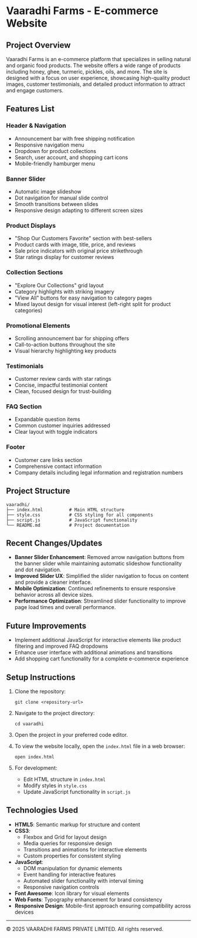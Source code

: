 # Vaaradhi Farms - E-commerce Website

## Project Overview
Vaaradhi Farms is an e-commerce platform that specializes in selling natural and organic food products. The website offers a wide range of products including honey, ghee, turmeric, pickles, oils, and more. The site is designed with a focus on user experience, showcasing high-quality product images, customer testimonials, and detailed product information to attract and engage customers.

## Features List

### Header & Navigation
- Announcement bar with free shipping notification
- Responsive navigation menu
- Dropdown for product collections
- Search, user account, and shopping cart icons
- Mobile-friendly hamburger menu

### Banner Slider
- Automatic image slideshow
- Dot navigation for manual slide control
- Smooth transitions between slides
- Responsive design adapting to different screen sizes

### Product Displays
- "Shop Our Customers Favorite" section with best-sellers
- Product cards with image, title, price, and reviews
- Sale price indicators with original price strikethrough
- Star ratings display for customer reviews

### Collection Sections
- "Explore Our Collections" grid layout
- Category highlights with striking imagery
- "View All" buttons for easy navigation to category pages
- Mixed layout design for visual interest (left-right split for product categories)

### Promotional Elements
- Scrolling announcement bar for shipping offers
- Call-to-action buttons throughout the site
- Visual hierarchy highlighting key products

### Testimonials
- Customer review cards with star ratings
- Concise, impactful testimonial content
- Clean, focused design for trust-building

### FAQ Section
- Expandable question items
- Common customer inquiries addressed
- Clear layout with toggle indicators

### Footer
- Customer care links section
- Comprehensive contact information
- Company details including legal information and registration numbers

## Project Structure
```
vaaradhi/
├── index.html          # Main HTML structure
├── style.css           # CSS styling for all components
├── script.js           # JavaScript functionality
└── README.md           # Project documentation
```

## Recent Changes/Updates
- **Banner Slider Enhancement**: Removed arrow navigation buttons from the banner slider while maintaining automatic slideshow functionality and dot navigation.
- **Improved Slider UX**: Simplified the slider navigation to focus on content and provide a cleaner interface.
- **Mobile Optimization**: Continued refinements to ensure responsive behavior across all device sizes.
- **Performance Optimization**: Streamlined slider functionality to improve page load times and overall performance.

## Future Improvements
- Implement additional JavaScript for interactive elements like product filtering and improved FAQ dropdowns
- Enhance user interface with additional animations and transitions
- Add shopping cart functionality for a complete e-commerce experience

## Setup Instructions

1. Clone the repository:
   ```
   git clone <repository-url>
   ```

2. Navigate to the project directory:
   ```
   cd vaaradhi
   ```

3. Open the project in your preferred code editor.

4. To view the website locally, open the `index.html` file in a web browser:
   ```
   open index.html
   ```

5. For development:
   - Edit HTML structure in `index.html`
   - Modify styles in `style.css`
   - Update JavaScript functionality in `script.js`

## Technologies Used

- **HTML5**: Semantic markup for structure and content
- **CSS3**: 
  - Flexbox and Grid for layout design
  - Media queries for responsive design
  - Transitions and animations for interactive elements
  - Custom properties for consistent styling
- **JavaScript**:
  - DOM manipulation for dynamic elements
  - Event handling for interactive features
  - Automated slider functionality with interval timing
  - Responsive navigation controls
- **Font Awesome**: Icon library for visual elements
- **Web Fonts**: Typography enhancement for brand consistency
- **Responsive Design**: Mobile-first approach ensuring compatibility across devices

---

© 2025 VAARADHI FARMS PRIVATE LIMITED. All rights reserved.
